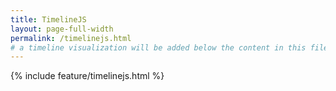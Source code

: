 ```yaml
---
title: TimelineJS
layout: page-full-width
permalink: /timelinejs.html
# a timeline visualization will be added below the content in this file 
--- 
```

{% include feature/timelinejs.html %}